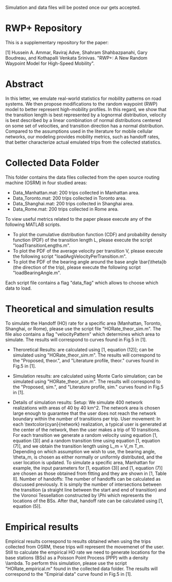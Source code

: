 Simulation and data files will be posted once our gets accepted.

# RWP+ Repository
This is a supplementary repository for the paper:

[1] Hussein A. Ammar, Raviraj Adve, Shahram Shahbazpanahi, Gary Boudreau, and Kothapalli Venkata Srinivas. "RWP+: A New Random Waypoint Model for High-Speed Mobility".

# Abstract
In this letter, we emulate real-world statistics for mobility patterns on road systems. We then propose modifications to the random waypoint (RWP) model to better represent high-mobility profiles. In this regard, we show that the transition length is best represented by a lognormal distribution, velocity is best described by a linear combination of normal distributions centered on some set of velocities, and transition direction has a normal distribution. Compared to the assumptions used in the literature for mobile cellular networks, our modeling provides mobility metrics, such as handoff rates, that better characterize actual emulated trips from the collected statistics.

# Collected Data Folder
This folder contains the data files collected from the open source routing machine (OSRM) in four studied areas:
- Data_Manhattan.mat: 200 trips collected in Manhattan area.
- Data_Toronto.mat: 200 trips collected in Toronto area.
- Data_Shanghai.mat: 200 trips collected in Shanghai area.
- Data_Rome.mat: 200 trips collected in Rome area.

To view useful metrics related to the paper please execute any of the following MATLAB scripts.
- To plot the cumulative distribution function (CDF) and probability density function (PDF) of the transition length L, please execute the script "loadTransitionLengths.m".
- To plot the PDF of the average velocity per transition V, please execute the following script "loadAvgVelocityPerTransition.m".
- To plot the PDF of the bearing angle around the base angle \bar{\theta}b (the direction of the trip), please execute the following script "loadBearingAngle.m".

Each script file contains a flag "data_flag" which allows to choose which data to load.

# Theoretical and simulation results
To simulate the Handoff (HO) rate for a specific area (Manhattan, Toronto, Shanghai, or Rome), please use the script file "HORate_theor_sim.m". The file also contains a flag "velocityPattern" which determines which area to simulate. The results will correspond to curves found in Fig.5 in [1].

- Theroretical Results: are calculated using [1, equation (12)]; can be simulated using "HORate_theor_sim.m". The results will correspond to the "Proposed, theor.", and "Literature profile, theor." curves found in Fig.5 in [1].

- Simulation results: are calculated using Monte Carlo simulation; can be simulated using "HORate_theor_sim.m". The results will correspond to the "Proposed, sim.", and "Literature profile, sim." curves found in Fig.5 in [1].
- Details of simulation results: Setup: We simulate 400 network realizations with areas of 40 by 40 km^2. The network area is chosen large enough to guarantee that the user does not reach the network boundary within the number of transitions per trip. User movement: In each \textcolor{cyan}{network} realization, a typical user is generated at the center of the network, then the user makes a trip of 10 transitions. For each transition we generate a random velocity using equation [1, equation (3)] and a random transition time using equation [1, equation (7)], and we obtain the transition length using L_m = V_m T_m. Depending on which assumption we wish to use, the bearing angle, \theta_m, is chosen as either normally or uniformly distributed, and the user location is updated. To simulate a specific area, Manhattan for example, the input parameters for [1, equation (3)] and [1, equation (7)] are chosen as those obtained from fitting and they are shown in [1, Table II]. Number of handoffs: The number of handoffs can be calculated as discussed previously. It is simply the number of intersections between the transition (a straight line between the start and end of transition) and the Voronoi Tessellation constructed by \Phi which represents the locations of the BSs. After that, handoff rate can be calculated using [1, equation (5)].


# Empirical results
Empirical results correspond to results obtained when using the trips collected from OSRM, these trips will represent the movemenet of the user. Still to calculate the empirical HO rate we need to generate locations for the base stations (BSs) as a Poisson Point Process (PPP) with a density \lambda. To perform this simulation, please use the script "HORate_empirical.m" found in the collected data folder. The results will correspond to the "Empirial data" curve found in Fig.5 in [1].


